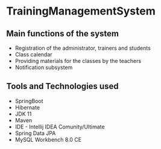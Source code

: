 # TrainingManagementSystem
## Main functions of the system
* Registration of the administrator, trainers and students
* Class calendar
* Providing materials for the classes by the teachers
* Notification subsystem


## Tools and Technologies used
* SpringBoot
* Hibernate
* JDK 11
* Maven
* IDE - Intellij IDEA Comunity/Ultimate
* Spring Data JPA
* MySQL Workbench 8.0 CE
